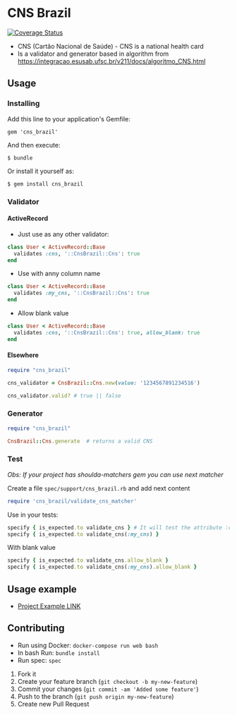 # CNS Brazil
[![Coverage Status](https://coveralls.io/repos/github/HDias/CnsBrazil/badge.svg?branch=main)](https://coveralls.io/github/HDias/CnsBrazil?branch=main)

 - CNS (Cartão Nacional de Saúde) - CNS is a national health card
 - Is a validator and generator based in algorithm from https://integracao.esusab.ufsc.br/v211/docs/algoritmo_CNS.html

## Usage
### Installing
Add this line to your application's Gemfile:

    gem 'cns_brazil'

And then execute:

    $ bundle

Or install it yourself as:

    $ gem install cns_brazil

### Validator
#### ActiveRecord

 - Just use as any other validator:

```ruby
class User < ActiveRecord::Base
  validates :cns, '::CnsBrazil::Cns': true
end
```
 - Use with anny column name

```ruby
class User < ActiveRecord::Base
  validates :my_cns, '::CnsBrazil::Cns': true
end
```

 - Allow blank value

```ruby
class User < ActiveRecord::Base
  validates :cns, '::CnsBrazil::Cns': true, allow_blank: true
end
```

#### Elsewhere

```ruby
require "cns_brazil"

cns_validator = CnsBrazil::Cns.new(value: '1234567891234516')

cns_validator.valid? # true || false
```

### Generator

```ruby
require "cns_brazil"

CnsBrazil::Cns.generate  # returns a valid CNS
```

### Test

_Obs: If your project has shoulda-matchers gem you can use next matcher_

Create a file `spec/support/cns_brazil.rb` and add next content

```ruby
require 'cns_brazil/validate_cns_matcher'
```

Use in your tests:

```ruby
specify { is_expected.to validate_cns } # It will test the attribute :cns by default
specify { is_expected.to validate_cns(:my_cns) }
```
With blank value

```ruby
specify { is_expected.to validate_cns.allow_blank }
specify { is_expected.to validate_cns(:my_cns).allow_blank }
```
## Usage example

 - [Project Example LINK](https://github.com/HDias/HEalth-Challenge)

## Contributing

 - Run using Docker: `docker-compose run web bash`
 - In bash Run: `bundle install`
 - Run spec: `spec`

1. Fork it
2. Create your feature branch (`git checkout -b my-new-feature`)
3. Commit your changes (`git commit -am 'Added some feature'`)
4. Push to the branch (`git push origin my-new-feature`)
5. Create new Pull Request
